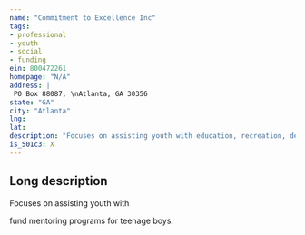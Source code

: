 ```yaml
---
name: "Commitment to Excellence Inc"
tags:
- professional
- youth
- social
- funding
ein: 800472261
homepage: "N/A"
address: |
 PO Box 88087, \nAtlanta, GA 30356
state: "GA"
city: "Atlanta"
lng: 
lat: 
description: "Focuses on assisting youth with education, recreation, decision making and life skills. It also includes providing financial support to high school students entering college and limited support for youth in college. All programs designed to foster healthy living. "
is_501c3: X
---
```


## Long description

Focuses on assisting youth with
  
  fund mentoring programs for teenage boys. 

